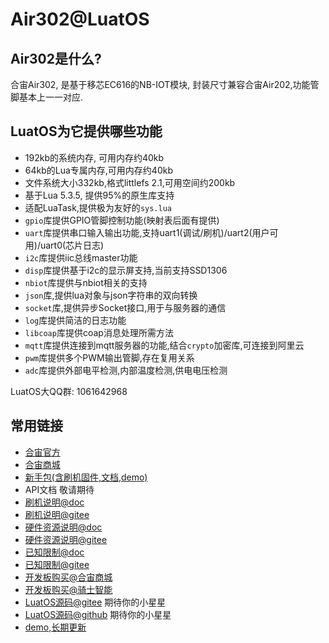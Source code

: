 # Air302@LuatOS

## Air302是什么?

合宙Air302, 是基于移芯EC616的NB-IOT模块, 封装尺寸兼容合宙Air202,功能管脚基本上一一对应.

## LuatOS为它提供哪些功能

* 192kb的系统内存, 可用内存约40kb
* 64kb的Lua专属内存,可用内存约40kb
* 文件系统大小332kb,格式littlefs 2.1,可用空间约200kb
* 基于Lua 5.3.5, 提供95%的原生库支持
* 适配LuaTask,提供极为友好的`sys.lua`
* `gpio`库提供GPIO管脚控制功能(映射表后面有提供)
* `uart`库提供串口输入输出功能,支持uart1(调试/刷机)/uart2(用户可用)/uart0(芯片日志)
* `i2c`库提供iic总线master功能
* `disp`库提供基于i2c的显示屏支持,当前支持SSD1306
* `nbiot`库提供与nbiot相关的支持
* `json`库,提供lua对象与json字符串的双向转换
* `socket`库,提供异步Socket接口,用于与服务器的通信
* `log`库提供简洁的日志功能
* `libcoap`库提供coap消息处理所需方法
* `mqtt`库提供连接到mqtt服务器的功能,结合`crypto`加密库,可连接到阿里云
* `pwm`库提供多个PWM输出管脚,存在复用关系
* `adc`库提供外部电平检测,内部温度检测,供电电压检测

LuatOS大QQ群: 1061642968

## 常用链接

* [合宙官方](http://www.openluat.com)
* [合宙商城](https://m.openluat.com)
* [新手包(含刷机固件,文档,demo)](https://gitee.com/openLuat/LuatOS/releases)
* API文档 敬请期待
* [刷机说明@doc](http://doc.openluat.com/article/977/0)
* [刷机说明@gitee](https://gitee.com/openLuat/LuatOS/blob/master/bsp/air302/userdoc/burn_guide.txt)
* [硬件资源说明@doc](http://doc.openluat.com/article/978/0)
* [硬件资源说明@gitee](https://gitee.com/openLuat/LuatOS/blob/master/bsp/air302/userdoc/hw_resources.txt)
* [已知限制@doc](http://doc.openluat.com/article/979/0)
* [已知限制@gitee](https://gitee.com/openLuat/LuatOS/blob/master/bsp/air302/userdoc/limits.txt)
* [开发板购买@合宙商城](https://m.openluat.com)
* [开发板购买@骑士智能](https://item.taobao.com/item.htm?id=621910075534)
* [LuatOS源码@gitee](https://gitee.com/openLuat/LuatOS) 期待你的小星星
* [LuatOS源码@github](https://github.com/openLuat/LuatOS) 期待你的小星星
* [demo,长期更新](https://gitee.com/openLuat/LuatOS/tree/master/bsp/air302/demo)
